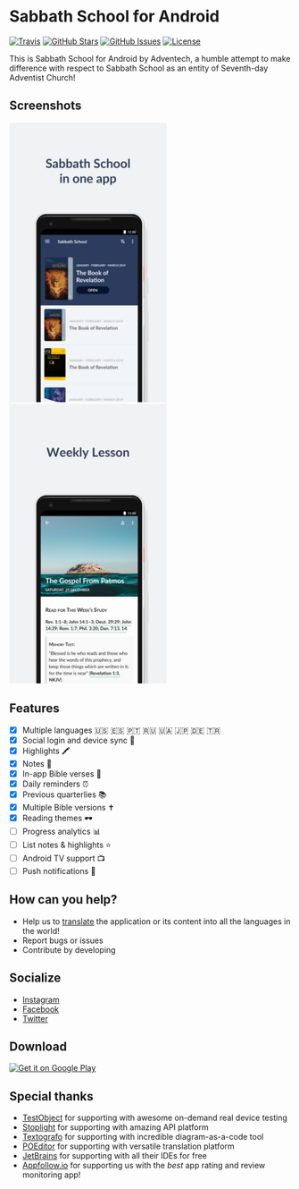 Sabbath School for Android
============

[![Travis](https://img.shields.io/travis/Adventech/sabbath-school-android.svg)](https://travis-ci.org/Adventech/sabbath-school-android) [![GitHub Stars](https://img.shields.io/github/stars/Adventech/sabbath-school-android.svg)](https://github.com/Adventech/sabbath-school-android/stargazers) [![GitHub Issues](https://img.shields.io/github/issues/Adventech/sabbath-school-android.svg)](https://github.com/Adventech/sabbath-school-android/issues) [![License](https://img.shields.io/github/license/Adventech/sabbath-school-android.svg)](https://github.com/Adventech/sabbath-school-android/blob/master/LICENSE.md)

This is Sabbath School for Android by Adventech, a humble attempt to make difference with respect to Sabbath School as an entity of Seventh-day Adventist Church!

## Screenshots

<img src="https://raw.githubusercontent.com/Adventech/sabbath-school-android/master/fastlane/metadata/android/en-US/images/phoneScreenshots/quarterlies_screen_1549420782396.png-framed.png" alt="Screenshot" height="500"/> <img src="https://raw.githubusercontent.com/Adventech/sabbath-school-android/master/fastlane/metadata/android/en-US/images/phoneScreenshots/reading_screen_1549420788658.png-framed.png" height="500"/>

## Features

- [x] Multiple languages 🇺🇸 🇪🇸 🇵🇹 🇷🇺 🇺🇦 🇯🇵 🇩🇪 🇹🇷
- [x] Social login and device sync 🔄
- [x] Highlights 🖍
- [x] Notes 📝
- [x] In-app Bible verses 🙏
- [x] Daily reminders ⏰
- [x] Previous quarterlies 📚
- [x] Multiple Bible versions ✝️
- [x] Reading themes 🕶
- [ ] Progress analytics 📊
- [ ] List notes & highlights ⭐️
- [ ] Android TV support 📺
- [ ] Push notifications 🔔

## How can you help?

- Help us to [translate](https://poeditor.com/join/project/B5QVkjk21J) the application or its content into all the languages in the world!
- Report bugs or issues
- Contribute by developing

## Socialize

- [Instagram](http://instagram.com/adventech)
- [Facebook](https://www.facebook.com/shabbatschool/)
- [Twitter](https://twitter.com/adventech_io)

## Download

<a href='https://play.google.com/store/apps/details?id=com.cryart.sabbathschool'><img alt='Get it on Google Play' src='https://play.google.com/intl/en_us/badges/images/generic/en_badge_web_generic.png' height="40px"/></a>

## Special thanks

- [TestObject](http://testobject.com) for supporting with awesome on-demand real device testing
- [Stoplight](http://stoplight.io) for supporting with amazing API platform
- [Textografo](http://textografo.com) for supporting with incredible diagram-as-a-code tool
- [POEditor](http://poeditor.com) for supporting with versatile translation platform
- [JetBrains](http://jetbrains.com) for supporting with all their IDEs for free
- [Appfollow.io](http://appfollow.io) for supporting us with the *best* app rating and review monitoring app!
